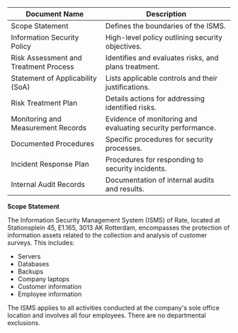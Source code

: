 | **Document Name**                        | **Description**                                           |
|--------------------------------------|---------------------------------------------------|
| Scope Statement                      | Defines the boundaries of the ISMS.                       |
| Information Security Policy           | High-level policy outlining security objectives.        |
| Risk Assessment and Treatment Process | Identifies and evaluates risks, and plans treatment. |
| Statement of Applicability (SoA)        | Lists applicable controls and their justifications. |
| Risk Treatment Plan                     | Details actions for addressing identified risks.         |
| Monitoring and Measurement Records       | Evidence of monitoring and evaluating security performance.         |
| Documented Procedures                | Specific procedures for security processes.             |
| Incident Response Plan                 | Procedures for responding to security incidents.     |
| Internal Audit Records                   | Documentation of internal audits and results.            |


**Scope Statement**

The Information Security Management System (ISMS) of Rate, located at Stationsplein 45, E1.165, 3013 AK Rotterdam, encompasses the protection of information assets related to the collection and analysis of customer surveys. This includes:

- Servers
- Databases
- Backups
- Company laptops
- Customer information
- Employee information

The ISMS applies to all activities conducted at the company's sole office location and involves all four employees. There are no departmental exclusions.
